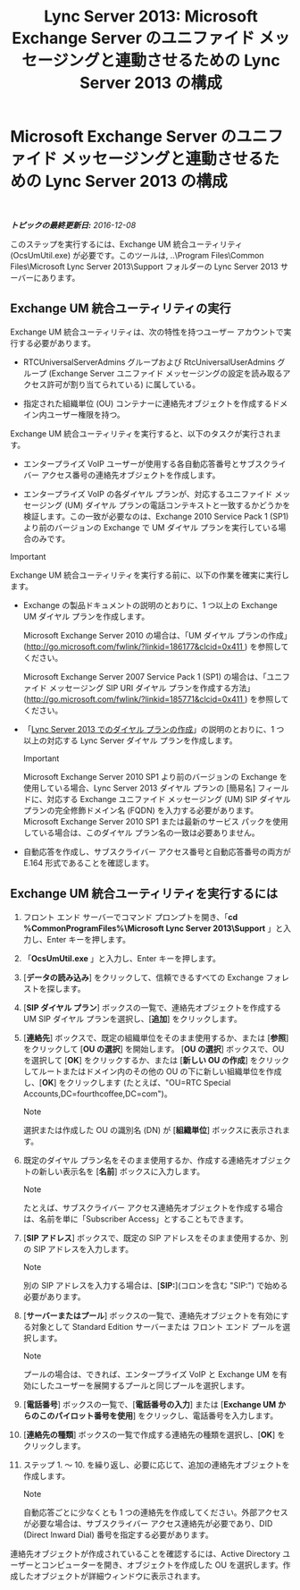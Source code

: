 ﻿---
title: 'Lync Server 2013: Microsoft Exchange Server のユニファイド メッセージングと連動させるための Lync Server 2013 の構成'
TOCTitle: Microsoft Exchange Server のユニファイド メッセージングと連動させるための Lync Server 2013 の構成
ms:assetid: 1098ae4d-f57f-44f3-804e-39889d9fc14e
ms:mtpsurl: https://technet.microsoft.com/ja-jp/library/Gg398193(v=OCS.15)
ms:contentKeyID: 48271293
ms.date: 12/10/2016
mtps_version: v=OCS.15
ms.translationtype: HT
---

# Microsoft Exchange Server のユニファイド メッセージングと連動させるための Lync Server 2013 の構成

 

_**トピックの最終更新日:** 2016-12-08_

このステップを実行するには、Exchange UM 統合ユーティリティ (OcsUmUtil.exe) が必要です。このツールは, ..\\Program Files\\Common Files\\Microsoft Lync Server 2013\\Support フォルダーの Lync Server 2013 サーバーにあります。

## Exchange UM 統合ユーティリティの実行

Exchange UM 統合ユーティリティは、次の特性を持つユーザー アカウントで実行する必要があります。

  - RTCUniversalServerAdmins グループおよび RtcUniversalUserAdmins グループ (Exchange Server ユニファイド メッセージングの設定を読み取るアクセス許可が割り当てられている) に属している。

  - 指定された組織単位 (OU) コンテナーに連絡先オブジェクトを作成するドメイン内ユーザー権限を持つ。

Exchange UM 統合ユーティリティを実行すると、以下のタスクが実行されます。

  - エンタープライズ VoIP ユーザーが使用する各自動応答番号とサブスクライバー アクセス番号の連絡先オブジェクトを作成します。

  - エンタープライズ VoIP の各ダイヤル プランが、対応するユニファイド メッセージング (UM) ダイヤル プランの電話コンテキストと一致するかどうかを検証します。この一致が必要なのは、Exchange 2010 Service Pack 1 (SP1) より前のバージョンの Exchange で UM ダイヤル プランを実行している場合のみです。

> [!IMPORTANT]
> Exchange UM 統合ユーティリティを実行する前に、以下の作業を確実に実行します。

<ul>
<li><p>Exchange の製品ドキュメントの説明のとおりに、1 つ以上の Exchange UM ダイヤル プランを作成します。

</p>
<p>Microsoft Exchange Server 2010 の場合は、「UM ダイヤル プランの作成」(<a href="http://go.microsoft.com/fwlink/?linkid=186177&amp;clcid=0x411  ">http://go.microsoft.com/fwlink/?linkid=186177&amp;clcid=0x411  </a>) を参照してください。</p>
<p>Microsoft Exchange Server 2007 Service Pack 1 (SP1) の場合は、「ユニファイド メッセージング SIP URI ダイヤル プランを作成する方法」(<a href="http://go.microsoft.com/fwlink/?linkid=185771&amp;clcid=0x411  ">http://go.microsoft.com/fwlink/?linkid=185771&amp;clcid=0x411  </a>) を参照してください。</p></li>
<li><p>「<a href="https://technet.microsoft.com/ja-jp/library/gg398909(v=ocs.15)">Lync Server 2013 でのダイヤル プランの作成</a>」の説明のとおりに、1 つ以上の対応する Lync Server ダイヤル プランを作成します。</p>


> [!IMPORTANT]
> Microsoft Exchange Server 2010 SP1 より前のバージョンの Exchange を使用している場合、Lync Server 2013 ダイヤル プランの [簡易名] フィールドに、対応する Exchange ユニファイド メッセージング (UM) SIP ダイヤル プランの完全修飾ドメイン名 (FQDN) を入力する必要があります。Microsoft Exchange Server 2010 SP1 または最新のサービス パックを使用している場合は、このダイヤル プラン名の一致は必要ありません。


</li>
<li><p>自動応答を作成し、サブスクライバー アクセス番号と自動応答番号の両方が E.164 形式であることを確認します。
</p></li>
</ul></td>
</tr>
</tbody>
</table>


## Exchange UM 統合ユーティリティを実行するには

1.  フロント エンド サーバーでコマンド プロンプトを開き、「**cd %CommonProgramFiles%\\Microsoft Lync Server 2013\\Support** 」と入力し、Enter キーを押します。

2.  「**OcsUmUtil.exe** 」と入力し、Enter キーを押します。

3.  \[**データの読み込み**\] をクリックして、信頼できるすべての Exchange フォレストを探します。

4.  \[**SIP ダイヤル プラン**\] ボックスの一覧で、連絡先オブジェクトを作成する UM SIP ダイヤル プランを選択し、\[**追加**\] をクリックします。

5.  \[**連絡先**\] ボックスで、既定の組織単位をそのまま使用するか、または \[**参照**\] をクリックして \[**OU の選択**\] を開始します。 \[**OU の選択**\] ボックスで、OU を選択して \[**OK**\] をクリックするか、または \[**新しい OU の作成**\] をクリックしてルートまたはドメイン内のその他の OU の下に新しい組織単位を作成し、\[**OK**\] をクリックします (たとえば、"OU=RTC Special Accounts,DC=fourthcoffee,DC=com")。
    
    > [!NOTE]  
    > 選択または作成した OU の識別名 (DN) が [<strong>組織単位</strong>] ボックスに表示されます。
	

6.  既定のダイヤル プラン名をそのまま使用するか、作成する連絡先オブジェクトの新しい表示名を \[**名前**\] ボックスに入力します。
    
    > [!NOTE]  
    > たとえば、サブスクライバー アクセス連絡先オブジェクトを作成する場合は、名前を単に「Subscriber Access」とすることもできます。


7.  \[**SIP アドレス**\] ボックスで、既定の SIP アドレスをそのまま使用するか、別の SIP アドレスを入力します。
    
    > [!NOTE]  
    > 別の SIP アドレスを入力する場合は、[<strong>SIP:</strong>](コロンを含む &quot;SIP:&quot;) で始める必要があります。


8.  \[**サーバーまたはプール**\] ボックスの一覧で、連絡先オブジェクトを有効にする対象として Standard Edition サーバーまたは フロント エンド プールを選択します。
    
    > [!NOTE]  
    > プールの場合は、できれば、エンタープライズ VoIP と Exchange UM を有効にしたユーザーを展開するプールと同じプールを選択します。


9.  \[**電話番号**\] ボックスの一覧で、\[**電話番号の入力**\] または \[**Exchange UM からのこのパイロット番号を使用**\] をクリックし、電話番号を入力します。

10. \[**連絡先の種類**\] ボックスの一覧で作成する連絡先の種類を選択し、\[**OK**\] をクリックします。

11. ステップ 1. ～ 10. を繰り返し、必要に応じて、追加の連絡先オブジェクトを作成します。
    
    > [!NOTE]  
    > 自動応答ごとに少なくとも 1 つの連絡先を作成してください。外部アクセスが必要な場合は、サブスクライバー アクセス連絡先が必要であり、DID (Direct Inward Dial) 番号を指定する必要があります。


連絡先オブジェクトが作成されていることを確認するには、Active Directory ユーザーとコンピューターを開き、オブジェクトを作成した OU を選択します。作成したオブジェクトが詳細ウィンドウに表示されます。
